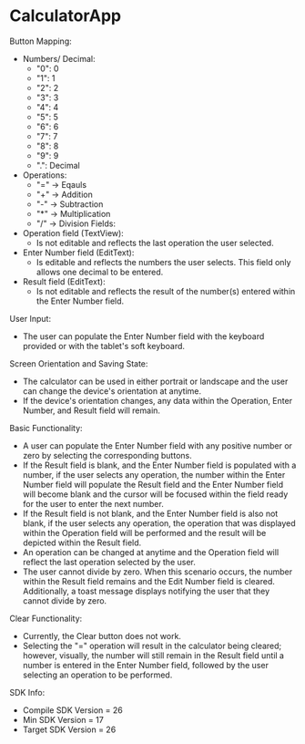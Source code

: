 # CalculatorApp

Button Mapping:
  - Numbers/ Decimal: 
    - "0": 0
    - "1": 1
    - "2": 2
    - "3": 3
    - "4": 4
    - "5": 5
    - "6": 6
    - "7": 7
    - "8": 8
    - "9": 9
    - ".": Decimal
  - Operations: 
    - "=" -> Eqauls
    - "+" -> Addition
    - "-" -> Subtraction
    - "*" -> Multiplication
    - "/" -> Division
Fields:
  - Operation field (TextView):
    - Is not editable and reflects the last operation the user selected.
  - Enter Number field (EditText):
    - Is editable and reflects the numbers the user selects. This field only allows one decimal to be entered.
  - Result field (EditText):
    - Is not editable and reflects the result of the number(s) entered within the Enter Number field.

User Input:
  - The user can populate the Enter Number field with the keyboard provided or with the tablet's soft keyboard.
  
Screen Orientation and Saving State:
  - The calculator can be used in either portrait or landscape and the user can change the device's orientation at anytime.
  - If the device's orientation changes, any data within the Operation, Enter Number, and Result field will remain. 

Basic Functionality:
  - A user can populate the Enter Number field with any positive number or zero by selecting the corresponding buttons.
  - If the Result field is blank, and the Enter Number field is populated with a number, if the user selects any operation,
  the number within the Enter Number field will populate the Result field and the Enter Number field will become blank and
  the cursor will be focused within the field ready for the user to enter the next number.
  - If the Result field is not blank, and the Enter Number field is also not blank, if the user selects any operation, the 
  operation that was displayed within the Operation field will be performed and the result will be depicted within the Result field.
  - An operation can be changed at anytime and the Operation field will reflect the last operation selected by the user.
  - The user cannot divide by zero. When this scenario occurs, the number within the Result field remains and the Edit Number
  field is cleared. Additionally, a toast message displays notifying the user that they cannot divide by zero.

Clear Functionality:
  - Currently, the Clear button does not work.
  - Selecting the "=" operation will result in the calculator being cleared; however, visually, the number will still remain in the 
  Result field until a number is entered in the Enter Number field, followed by the user selecting an operation to be performed. 

SDK Info:
  - Compile SDK Version = 26
  - Min SDK Version = 17
  - Target SDK Version = 26
